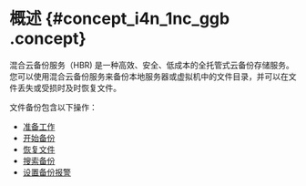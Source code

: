 # 概述 {#concept_i4n_1nc_ggb .concept}

混合云备份服务（HBR\) 是一种高效、安全、低成本的全托管式云备份存储服务。您可以使用混合云备份服务来备份本地服务器或虚拟机中的文件目录，并可以在文件丢失或受损时及时恢复文件。

文件备份包含以下操作：

-   [准备工作](intl.zh-CN/本地备份/文件备份/准备工作.md)
-   [开始备份](intl.zh-CN/本地备份/文件备份/开始备份.md)
-   [恢复文件](intl.zh-CN/本地备份/文件备份/恢复文件.md)
-   [搜索备份](intl.zh-CN/本地备份/文件备份/备份搜索.md)
-   [设置备份报警](intl.zh-CN/本地备份/文件备份/设置备份报警.md)

